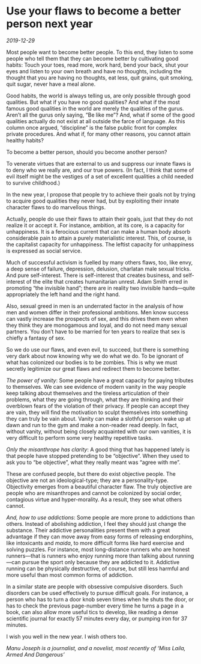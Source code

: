 # Use your flaws to become a better person next year

*2019-12-29*

Most people want to become better people. To this end, they listen to
some people who tell them that they can become better by cultivating
good habits: Touch your toes, read more, work hard, bend your back, shut
your eyes and listen to your own breath and have no thoughts, including
the thought that you are having no thoughts, eat less, quit grains, quit
smoking, quit sugar, never have a meal alone.

Good habits, the world is always telling us, are only possible through
good qualities. But what if you have no good qualities? And what if the
most famous good qualities in the world are merely the qualities of the
gurus. Aren’t all the gurus only saying, “Be like me”? And, what if some
of the good qualities actually do not exist at all outside the farce of
language. As this column once argued, “discipline” is the false public
front for complex private procedures. And what if, for many other
reasons, you cannot attain healthy habits?

To become a better person, should you become another person?

To venerate virtues that are external to us and suppress our innate
flaws is to deny who we really are, and our true powers. (In fact, I
think that some of evil itself might be the vestiges of a set of
excellent qualities a child needed to survive childhood.)

In the new year, I propose that people try to achieve their goals not by
trying to acquire good qualities they never had, but by exploiting their
innate character flaws to do marvellous things.

Actually, people do use their flaws to attain their goals, just that
they do not realize it or accept it. For instance, ambition, at its
core, is a capacity for unhappiness. It is a ferocious current that can
make a human body absorb considerable pain to attain a purely
materialistic interest. This, of course, is the capitalist capacity for
unhappiness. The leftist capacity for unhappiness is expressed as social
service.

Much of successful activism is fuelled by many others flaws, too, like
envy, a deep sense of failure, depression, delusion, charlatan male
sexual tricks. And pure self-interest. There is self-interest that
creates business, and self-interest of the elite that creates
humanitarian unrest. Adam Smith erred in promoting “the invisible hand”;
there are in reality two invisible hands—quite appropriately the left
hand and the right hand.

Also, sexual greed in men is an underrated factor in the analysis of how
men and women differ in their professional ambitions. Men know success
can vastly increase the prospects of sex, and this drives them even when
they think they are monogamous and loyal, and do not need many sexual
partners. You don’t have to be married for ten years to realize that sex
is chiefly a fantasy of sex.

So we do use our flaws, and even evil, to succeed, but there is
something very dark about now knowing why we do what we do. To be
ignorant of what has colonized our bodies is to be zombies. This is why
we must secretly legitimize our great flaws and redirect them to become
better.

*The power of vanity*: Some people have a great capacity for paying
tributes to themselves. We can see evidence of modern vanity in the way
people keep talking about themselves and the tireless articulation of
their problems, what they are going through, what they are thinking and
their overblown fears of the violation of their privacy. If people can
accept they are vain, they will find the motivation to sculpt themselves
into something they can truly be vain about. Vanity can make a slothful
person wake up at dawn and run to the gym and make a non-reader read
deeply. In fact, without vanity, without being closely acquainted with
our own vanities, it is very difficult to perform some very healthy
repetitive tasks.

*Only the misanthrope has clarity*: A good thing that has happened
lately is that people have stopped pretending to be “objective”. When
they used to ask you to “be objective”, what they really meant was
“agree with me”.

These are confused people, but there do exist objective people. The
objective are not an ideological-type; they are a personality-type.
Objectivity emerges from a beautiful character flaw. The truly objective
are people who are misanthropes and cannot be colonized by social order,
contagious virtue and hyper-morality. As a result, they see what others
cannot.

*And, how to use addictions*: Some people are more prone to addictions
than others. Instead of abolishing addiction, I feel they should just
change the substance. Their addictive personalities present them with a
great advantage if they can move away from easy forms of releasing
endorphins, like intoxicants and *maida*, to more difficult forms like
hard exercise and solving puzzles. For instance, most long-distance
runners who are honest runners—that is runners who enjoy running more
than talking about running—can pursue the sport only because they are
addicted to it. Addictive running can be physically destructive, of
course, but still less harmful and more useful than most common forms of
addiction.

In a similar state are people with obsessive compulsive disorders. Such
disorders can be used effectively to pursue difficult goals. For
instance, a person who has to turn a door knob seven times when he shuts
the door, or has to check the previous page-number every time he turns a
page in a book, can also allow more useful tics to develop, like reading
a dense scientific journal for exactly 57 minutes every day, or pumping
iron for 37 minutes.

I wish you well in the new year. I wish others too.

*Manu Joseph is a journalist, and a novelist, most recently of ‘Miss
Laila, Armed And Dangerous’*
